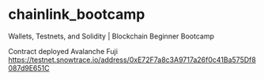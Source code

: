 # chainlink_bootcamp
Wallets, Testnets, and Solidity | Blockchain Beginner Bootcamp

Contract deployed Avalanche Fuji
https://testnet.snowtrace.io/address/0xE72F7a8c3A9717a26f0c41Ba575Df8087d9E651C